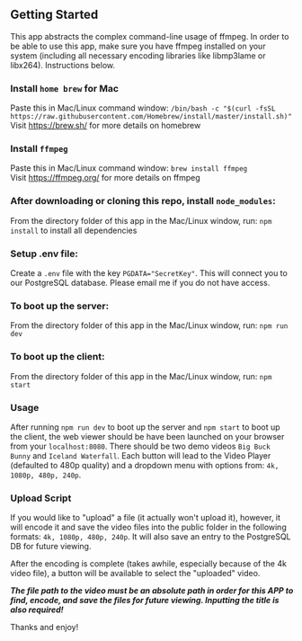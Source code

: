 ## Getting Started

This app abstracts the complex command-line usage of ffmpeg. In order to be able to use this app, make sure you have ffmpeg installed on your system (including all necessary encoding libraries like libmp3lame or libx264).  Instructions below.

### Install `home brew` for Mac

Paste this in Mac/Linux command window: `/bin/bash -c "$(curl -fsSL https://raw.githubusercontent.com/Homebrew/install/master/install.sh)"`<br />
Visit https://brew.sh/ for more details on homebrew

### Install `ffmpeg`

Paste this in Mac/Linux command window: `brew install ffmpeg`<br />
Visit https://ffmpeg.org/ for more details on ffmpeg

### After downloading or cloning this repo, install `node_modules`:

From the directory folder of this app in the Mac/Linux window, run: `npm install` to install all dependencies<br />

### Setup .env file:
Create a `.env` file with the key `PGDATA="SecretKey"`.
This will connect you to our PostgreSQL database.  Please email me if you do not have access.

### To boot up the server:

From the directory folder of this app in the Mac/Linux window, run: `npm run dev`

### To boot up the client:

From the directory folder of this app in the Mac/Linux window, run: `npm start`

### Usage

After running `npm run dev` to boot up the server and `npm start` to boot up the client, the web viewer should be have been launched on your browser from your `localhost:8080`.  There should be two demo videos `Big Buck Bunny` and `Iceland Waterfall`.  Each button will lead to the Video Player (defaulted to 480p quality) and a dropdown menu with options from: `4k, 1080p, 480p, 240p`.

### Upload Script

If you would like to "upload" a file (it actually won't upload it), however, it will encode it and save the video files into the public folder in the following formats: `4k, 1080p, 480p, 240p`.  It will also save an entry to the PostgreSQL DB for future viewing.

After the encoding is complete (takes awhile, especially because of the 4k video file), a button will be available to select the "uploaded" video.

***The file path to the video must be an absolute path in order for this APP to find, encode, and save the files for future viewing.  Inputting the title is also required!***


Thanks and enjoy!